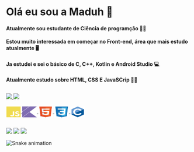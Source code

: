 # **Olá eu sou a Maduh** 👋

#### Atualmente sou estudante de Ciência de programção 👩‍🎓
#### Estou muito interessada em começar no Front-end, área que mais estudo atualmente 🖥️
#### Ja estudei e sei o básico de C, C++, Kotlin e Android Studio 💻
#### Atualmente estudo sobre HTML, CSS E JavaSCrip 👩‍💻
  ##
 <div>
  <a href="https://github.com/MaduhCrema">
  <img height="170em" src="https://github-readme-stats.vercel.app/api?username=MaduhCrema&show_icons=true&theme=cobalt&include_all_commits=true&count_private=true"/>
  <img height="160em" src="https://github-readme-stats.vercel.app/api/top-langs/?username=MaduhCrema&layout=compact&langs_count=7&theme=cobalt"/>
</div>
  
  
<div style="display: inline_block"><br>
  <img align="center" alt="maduh-Js" height="30" width="40" src="https://raw.githubusercontent.com/devicons/devicon/master/icons/javascript/javascript-plain.svg">
  <img align="center" alt="maduh-Kt" height="30" width="40" src="https://raw.githubusercontent.com/devicons/devicon/master/icons/kotlin/kotlin-plain.svg">
  <img align="center" alt="maduh-HTML" height="30" width="40" src="https://raw.githubusercontent.com/devicons/devicon/master/icons/html5/html5-original.svg">
  <img align="center" alt="maduh-CSS" height="30" width="40" src="https://raw.githubusercontent.com/devicons/devicon/master/icons/css3/css3-original.svg">
  <img align="center" alt="maduh-C" height="30" width="40" src="https://raw.githubusercontent.com/devicons/devicon/master/icons/c/c-original.svg">
</div>
  
  ##
  ##
<div> 
  <a href="https://instagram.com/maduhcodes" target="_blank"><img src="https://img.shields.io/badge/-Instagram-%23E4405F?style=for-the-badge&logo=instagram&logoColor=white" target="_blank"></a>
  <a href = "mailto:eduardacremacarlos2016@gmail.com"><img src="https://img.shields.io/badge/-Gmail-%23333?style=for-the-badge&logo=gmail&logoColor=white" target="_blank"></a>
  <a href="https://www.linkedin.com/in/maria-eduarda-crema-carlos-673a13174" target="_blank"><img src="https://img.shields.io/badge/-LinkedIn-%230077B5?style=for-the-badge&logo=linkedin&logoColor=white" target="_blank"></a> 
  
![Snake animation](https://gitub.com/MaduhCrema/MadhuhCrema/blob/output/github-contribution-grid-snake.svg) 
</div>
  

 
  
